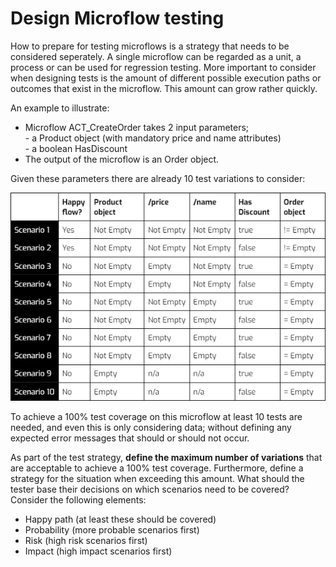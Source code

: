 # Design Microflow testing

How to prepare for testing microflows is a strategy that needs to be considered seperately. A single microflow can be regarded as a unit, a process or can be used for regression testing. More important to consider when designing tests is the amount of different possible execution paths or outcomes that exist in the microflow. This amount can grow rather quickly.  

An example to illustrate: 

- Microflow ACT_CreateOrder takes 2 input parameters; 
<br/> - a Product object (with mandatory price and name attributes)
<br/> - a boolean HasDiscount
- The output of the microflow is an Order object. 

Given these parameters there are already 10 test variations to consider:

![Scenarios](scenarios.png)

To achieve a 100% test coverage on this microflow at least 10 tests are needed, and even this is only considering data; without defining any expected error messages that should or should not occur. 

As part of the test strategy, **define the maximum number of variations** that are acceptable to achieve a 100% test coverage. Furthermore, define a strategy for the situation when exceeding this amount. What should the tester base their decisions on which scenarios need to be covered? Consider the following elements:

- Happy path (at least these should be covered)
- Probability  (more probable scenarios first)
- Risk (high risk scenarios first)
- Impact (high impact scenarios first)
